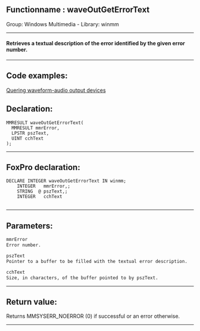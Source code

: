 <link rel="stylesheet" type="text/css" href="../../css/win32api.css">  
<link rel="stylesheet" href="https://cdnjs.cloudflare.com/ajax/libs/font-awesome/4.7.0/css/font-awesome.min.css">

## Functionname : waveOutGetErrorText
Group: Windows Multimedia - Library: winmm    
***  


#### Retrieves a textual description of the error identified by the given error number.
***  


## Code examples:
[Quering waveform-audio output devices](../../samples/sample_393.md)  

## Declaration:
```foxpro  
MMRESULT waveOutGetErrorText(
  MMRESULT mmrError,
  LPSTR pszText,
  UINT cchText
);  
```  
***  


## FoxPro declaration:
```foxpro  
DECLARE INTEGER waveOutGetErrorText IN winmm;
	INTEGER   mmrError,;
	STRING  @ pszText,;
	INTEGER   cchText
  
```  
***  


## Parameters:
```txt  
mmrError
Error number.

pszText
Pointer to a buffer to be filled with the textual error description.

cchText
Size, in characters, of the buffer pointed to by pszText.  
```  
***  


## Return value:
Returns MMSYSERR_NOERROR (0) if successful or an error otherwise.  
***  

